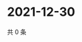 # 2021-12-30

共 0 条

<!-- BEGIN WEIBO -->
<!-- 最后更新时间 Thu Dec 30 2021 05:00:52 GMT+0800 (China Standard Time) -->

<!-- END WEIBO -->
